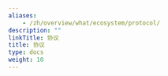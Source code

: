 ```yaml
---
aliases:
    - /zh/overview/what/ecosystem/protocol/
description: ""
linkTitle: 协议
title: 协议
type: docs
weight: 10
---
```

